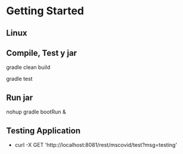 # Getting Started


## Linux

## Compile, Test y jar

gradle clean build

gradle test

## Run jar
nohup gradle bootRun &


## Testing Application
* curl -X GET 'http://localhost:8081/rest/mscovid/test?msg=testing'
